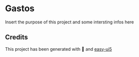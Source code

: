 # Gastos

Insert the purpose of this project and some intersting infos here

## Credits

This project has been generated with 💙 and [easy-ui5](https://github.com/SAP)
